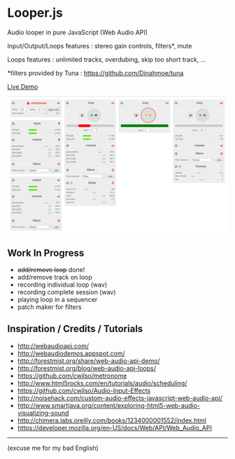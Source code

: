 Looper.js
=========

Audio looper in pure JavaScript (Web Audio API)

Input/Output/Loops features : stereo gain controls, filters*, mute

Loops features : unlimited tracks, overdubing, skip too short track, ...

*filters provided by Tuna : https://github.com/Dinahmoe/tuna


[Live Demo](http://www.onlfait.ch/Looper.js/)


![screenshot](/images/screen.png?raw=true)


Work In Progress
----------------

- ~~add/remove loop~~ done!
- add/remove track on loop
- recording individual loop (wav)
- recording complete session (wav)
- playing loop in a sequencer
- patch maker for filters


Inspiration / Credits / Tutorials
---------------------------------

- http://webaudioapi.com/
- http://webaudiodemos.appspot.com/
- http://forestmist.org/share/web-audio-api-demo/
- http://forestmist.org/blog/web-audio-api-loops/
- https://github.com/cwilso/metronome
- http://www.html5rocks.com/en/tutorials/audio/scheduling/
- https://github.com/cwilso/Audio-Input-Effects
- http://noisehack.com/custom-audio-effects-javascript-web-audio-api/
- http://www.smartjava.org/content/exploring-html5-web-audio-visualizing-sound
- http://chimera.labs.oreilly.com/books/1234000001552/index.html
- https://developer.mozilla.org/en-US/docs/Web/API/Web_Audio_API

----------

(excuse me for my bad English)
